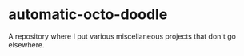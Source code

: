 # automatic-octo-doodle
A repository where I put various miscellaneous projects that don't go elsewhere.

